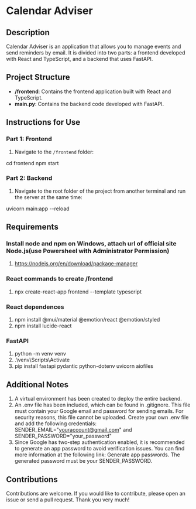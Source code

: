 # Calendar Adviser

## Description

Calendar Adviser is an application that allows you to manage events and send reminders by email. It is divided into two parts: a frontend developed with React and TypeScript, and a backend that uses FastAPI.

## Project Structure

- **/frontend**: Contains the frontend application built with React and TypeScript.
- **main.py**: Contains the backend code developed with FastAPI.

## Instructions for Use

### Part 1: Frontend

1. Navigate to the `/frontend` folder:

cd frontend
npm start

### Part 2: Backend

1. Navigate to the root folder of the project from another terminal and run the server at the same time:

uvicorn main:app --reload

## Requirements

### Install node and npm on Windows, attach url of official site Node.js(use Powersheel with Administrator Permission)

1.  https://nodejs.org/en/download/package-manager

### React commands to create /frontend

1.  npx create-react-app frontend --template typescript

### React dependences

1. npm install @mui/material @emotion/react @emotion/styled
2. npm install lucide-react

### FastAPI

1. python -m venv venv
2. .\venv\Scripts\Activate
3. pip install fastapi pydantic python-dotenv uvicorn aiofiles

## Additional Notes

1. A virtual environment has been created to deploy the entire backend.
2. An .env file has been included, which can be found in .gitignore. This file must contain your Google email and password for sending emails. For security reasons, this file cannot be uploaded. Create your own .env file and add the following credentials: SENDER_EMAIL="youraccount@gmail.com" and SENDER_PASSWORD="your_password"
3. Since Google has two-step authentication enabled, it is recommended to generate an app password to avoid verification issues. You can find more information at the following link: Generate app passwords. The generated password must be your SENDER_PASSWORD.

## Contributions

Contributions are welcome. If you would like to contribute, please open an issue or send a pull request. Thank you very much!